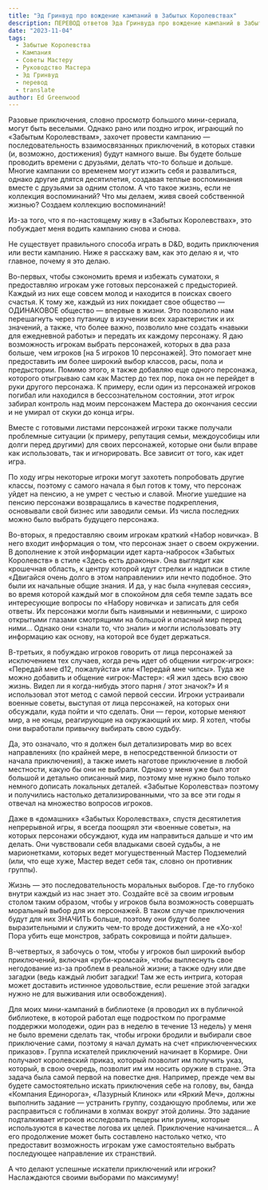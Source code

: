 ```yaml
---
title: "Эд Гринвуд про вождение кампаний в Забытых Королевствах"
description: ПЕРЕВОД ответов Эда Гринвуда про вождение кампаний в Забытых Королевствах
date: "2023-11-04"
tags: 
  - Забытые Королевства
  - Кампания
  - Советы Мастеру
  - Руководство Мастера
  - Эд Гринвуд
  - перевод
  - translate
author: Ed Greenwood
---
```


Разовые приключения, словно просмотр большого мини-сериала, могут быть веселыми. Однако рано или поздно игрок, играющий по «Забытым Королевствам», захочет провести кампанию — последовательность взаимосвязанных приключений, в которых ставки (и, возможно, достижения) будут намного выше. Вы будете больше проводить времени с друзьями, делать что-то больше и дольше. Многие кампании со временем могут изжить себя и развалиться, однако другие длятся десятилетия, создавая теплые воспоминания вместе с друзьями за одним столом. А что такое жизнь, если не коллекция воспоминаний? Что мы делаем, живя своей собственной жизнью? Создаем коллекцию воспоминаний!

Из-за того, что я по-настоящему живу в «Забытых Королевствах», это побуждает меня водить кампанию снова и снова.

Не существует правильного способа играть в D&D, водить приключения или вести кампанию. Ниже я расскажу вам, как это делаю я и, что главное, почему я это делаю.

Во-первых, чтобы сэкономить время и избежать суматохи, я предоставляю игрокам уже готовых персонажей с предысторией. Каждый из них еще совсем молод и находится в поисках своего счастья. К тому же, каждый из них покидает свое общество — ОДИНАКОВОЕ общество — впервые в жизни. Это позволило нам перешагнуть через путаницу в изучении всех характеристик и их значений, а также, что более важно, позволило мне создать «навыки для ежедневной работы» и передать их каждому персонажу. Я даю возможность игрокам выбрать персонажей, которых в два раза больше, чем игроков \[на 5 игроков 10 персонажей\]. Это помогает мне предоставить им более широкий выбор классов, расы, пола и предыстории. Помимо этого, я также добавляю еще одного персонажа, которого отыгрываю сам как Мастер до тех пор, пока он не перейдет в руки другого персонажа. К примеру, если один из персонажей игроков погибал или находился в бессознательном состоянии, этот игрок забирал контроль над моим персонажем Мастера до окончания сессии и не умирал от скуки до конца игры.

Вместе с готовыми листами персонажей игроки также получали проблемные ситуации (к примеру, репутация семьи, междоусобицы или долги перед другими) для своих персонажей, которые они были вправе как использовать, так и игнорировать. Все зависит от того, как идет игра.

По ходу игры некоторые игроки могут захотеть попробовать другие классы, поэтому с самого начала я был готов к тому, что персонаж уйдет на пенсию, а не умрет с честью и славой. Многие ушедшие на пенсию персонажи возвращались в качестве подкрепления, основывали свой бизнес или заводили семьи. Из числа последних можно было выбрать будущего персонажа.

Во-вторых, я предоставляю своим игрокам краткий «Набор новичка». В него входит информация о том, что персонаж знает о своем окружении. В дополнение к этой информации идет карта-набросок «Забытых Королевств» в стиле «Здесь есть драконы». Она выглядит как крошечная область, к центру которой идут стрелки и надписи в стиле «Двигайся очень долго в этом направлении» или нечто подобное. Это были их начальные общие знания. И да, у нас была «нулевая сессия», во время которой каждый мог в спокойном для себя темпе задать все интересующие вопросы по «Набору новичка» и записать для себя ответы. Их персонажи могли быть наивными и невинными, с широко открытыми глазами смотрящими на большой и опасный мир перед ними… Однако они «знали то, что знали» и могли использовать эту информацию как основу, на которой все будет держаться.

В-третьих, я побуждаю игроков говорить от лица персонажей за исключением тех случаев, когда речь идет об общении «игрок-игрок»: «Передай мне d12, пожалуйста» или «Передай мне чипсы». Туда же можно добавить и общение «игрок-Мастер»: «Я жил здесь всю свою жизнь. Видел ли я когда-нибудь этого парня / этот значок?» И я использовал этот метод с самой первой сессии. Игроки устраивали военные советы, выступая от лица персонажей, на которых они обсуждали, куда пойти и что сделать. Они — герои, которые меняют мир, а не юнцы, реагирующие на окружающий их мир. Я хотел, чтобы они выработали привычку выбирать свою судьбу.

Да, это означало, что я должен был детализировать мир во всех направлениях (по крайней мере, в непосредственной близости от начала приключения), а также иметь наготове приключение в любой местности, какую бы они не выбрали. Однако у меня уже был этот большой и детально описанный мир, поэтому мне нужно было только немного дописать локальных деталей. «Забытые Королевства» поэтому и получились настолько детализированными, что за все эти годы я отвечал на множество вопросов игроков.

Даже в «домашних» «Забытых Королевствах», спустя десятилетия непрерывной игры, я всегда поощрял эти «военные советы», на которых персонажи обсуждают, куда им направиться дальше и что им делать. Они чувствовали себя владыками своей судьбы, а не марионетками, которых ведет могущественный Мастер Подземелий (или, что еще хуже, Мастер ведет себя так, словно он противник группы).

Жизнь — это последовательность моральных выборов. Где-то глубоко внутри каждый из нас знает это. Создайте всё за своим игровым столом таким образом, чтобы у игроков была возможность совершать моральный выбор для их персонажей. В таком случае приключения будут для них ЗНАЧИТЬ больше, поэтому они будут более выразительными и служить чем-то вроде достижений, а не «Хо-хо! Пора убить еще монстров, забрать сокровища и пойти дальше».

В-четвертых, я забочусь о том, чтобы у игроков был широкий выбор приключений, включая «руби-кромсай», чтобы выплеснуть свое негодование из-за проблем в реальной жизни; а также одну или две загадки (ведь каждый любит загадки! Там же есть интрига, которая может доставить истинное удовольствие, если решение этой загадки нужно не для выживания или освобождения).

Для моих мини-кампаний в библиотеке (я проводил их в публичной библиотеке, в которой работал еще подростком по программе поддержки молодежи, один раз в неделю в течение 13 недель) у меня не было времени сделать так, чтобы игроки бродили и выбирали свое приключение сами, поэтому я начал думать на счет «приключенческих приказов». Группа искателей приключений начинает в Кормире. Они получают королевский приказ, который позволит им получить указ, который, в свою очередь, позволит им им носить оружие в стране. Эта задача была самой первой на повестке дня. Например, прежде чем вы будете самостоятельно искать приключения себе на голову, вы, банда «Компания Единорога», «Лазурный Клинок» или «Яркий Меч», должны выполнить задание — устранить группу, создающую проблемы, или же расправиться с гоблинами в холмах вокруг этой долины. Это задание подталкивает игроков исследовать пещеры или руины, которые используются в качестве логова их целей. Приключение начинается… А его продолжение может быть составлено настолько четко, что предоставит возможность игрокам уже самостоятельно выбрать последующее направление их странствий.

А что делают успешные искатели приключений или игроки? Наслаждаются своими выборами по максимуму!